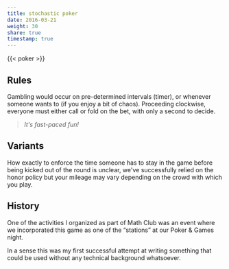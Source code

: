 ```yaml
---
title: stochastic poker
date: 2016-03-21
weight: 30
share: true
timestamp: true
---
```


{{< poker >}}


## Rules
Gambling would occur on pre-determined intervals (timer), or whenever someone wants to (if you enjoy a bit of chaos).
Proceeding clockwise, everyone must either call or fold on the bet, with only a second to decide.

> _It's fast-paced fun!_

## Variants
How exactly to enforce the time someone has to stay in the game before being kicked out of the round is unclear, we've successfully relied on the honor policy but your mileage may vary depending on the crowd with which you play.

## History
One of the activities I organized as part of Math Club was an event where we incorporated this game as one of the “stations” at our Poker & Games night.

In a sense this was my first successful attempt at writing something that could be used without any technical background whatsoever.
